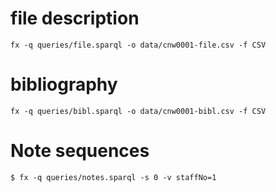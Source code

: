 # file description
```
fx -q queries/file.sparql -o data/cnw0001-file.csv -f CSV
```

# bibliography
```
fx -q queries/bibl.sparql -o data/cnw0001-bibl.csv -f CSV
```

# Note sequences
```
$ fx -q queries/notes.sparql -s 0 -v staffNo=1
```
